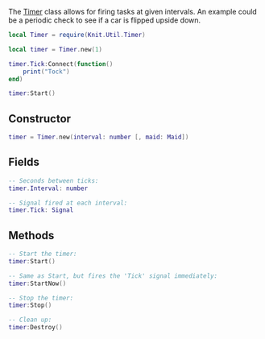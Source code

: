 The [Timer](https://github.com/Sleitnick/Knit/blob/main/src/Util/Timer.lua) class allows for firing tasks at given intervals. An example could be a periodic check to see if a car is flipped upside down.

```lua
local Timer = require(Knit.Util.Timer)

local timer = Timer.new(1)

timer.Tick:Connect(function()
	print("Tock")
end)

timer:Start()
```


## Constructor

```lua
timer = Timer.new(interval: number [, maid: Maid])
```

## Fields

```lua
-- Seconds between ticks:
timer.Interval: number

-- Signal fired at each interval:
timer.Tick: Signal
```

## Methods

```lua
-- Start the timer:
timer:Start()

-- Same as Start, but fires the 'Tick' signal immediately:
timer:StartNow()

-- Stop the timer:
timer:Stop()

-- Clean up:
timer:Destroy()
```
